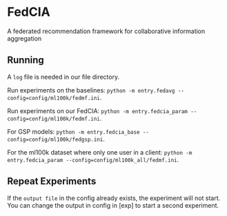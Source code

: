 # FedCIA
A federated recommendation framework for collaborative information aggregation

## Running
A `log` file is needed in our file directory.

Run experiments on the baselines:
`python -m entry.fedavg --config=config/ml100k/fedmf.ini`.

Run experiments on our FedCIA:
`python -m entry.fedcia_param --config=config/ml100k/fedmf.ini`.

For GSP models:
`python -m entry.fedcia_base --config=config/ml100k/fedgsp.ini`.

For the ml100k dataset where only one user in a client:
`python -m entry.fedcia_param --config=config/ml100k_all/fedmf.ini`.

## Repeat Experiments
If the `output file` in the config already exists, the experiment will not start.
You can change the output in config in [exp] to start a second experiment.
